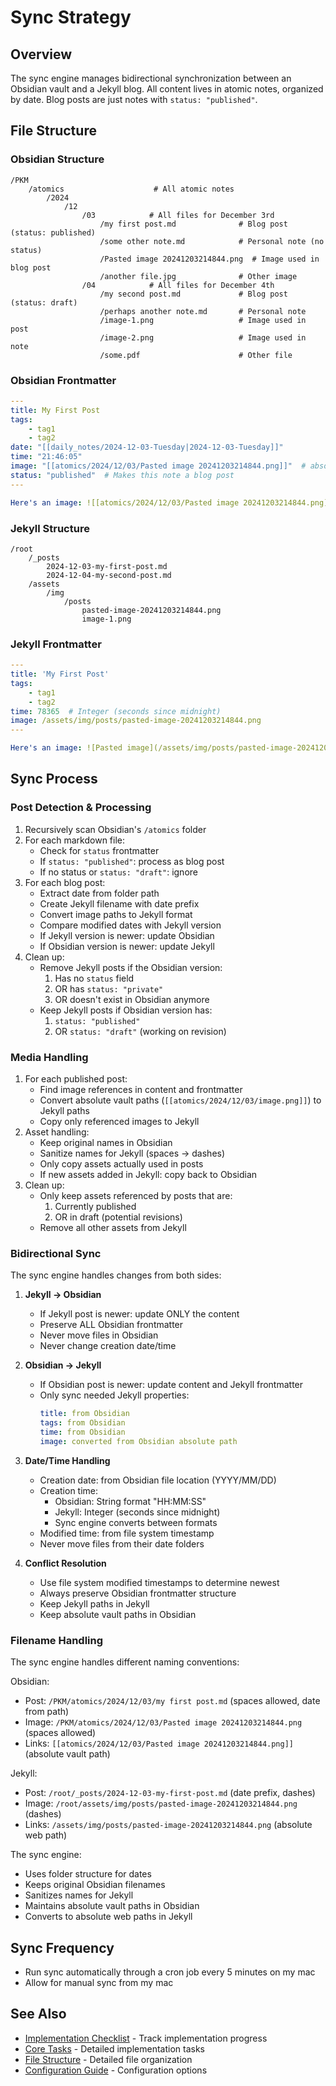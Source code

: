 # Sync Strategy

## Overview
The sync engine manages bidirectional synchronization between an Obsidian vault and a Jekyll blog. All content lives in atomic notes, organized by date. Blog posts are just notes with `status: "published"`.

## File Structure

### Obsidian Structure
```
/PKM
    /atomics                    # All atomic notes
        /2024
            /12
                /03            # All files for December 3rd
                    /my first post.md              # Blog post (status: published)
                    /some other note.md            # Personal note (no status)
                    /Pasted image 20241203214844.png  # Image used in blog post
                    /another file.jpg              # Other image
                /04            # All files for December 4th
                    /my second post.md             # Blog post (status: draft)
                    /perhaps another note.md       # Personal note
                    /image-1.png                   # Image used in post
                    /image-2.png                   # Image used in note
                    /some.pdf                      # Other file
```

### Obsidian Frontmatter
```yaml
---
title: My First Post
tags:
    - tag1
    - tag2
date: "[[daily_notes/2024-12-03-Tuesday|2024-12-03-Tuesday]]"
time: "21:46:05"
image: "[[atomics/2024/12/03/Pasted image 20241203214844.png]]"  # absolute vault path
status: "published"  # Makes this note a blog post
---

Here's an image: ![[atomics/2024/12/03/Pasted image 20241203214844.png]]
```

### Jekyll Structure
```
/root
    /_posts
        2024-12-03-my-first-post.md
        2024-12-04-my-second-post.md
    /assets
        /img
            /posts
                pasted-image-20241203214844.png
                image-1.png
```

### Jekyll Frontmatter
```yaml
---
title: 'My First Post'
tags:
    - tag1
    - tag2
time: 78365  # Integer (seconds since midnight)
image: /assets/img/posts/pasted-image-20241203214844.png
---

Here's an image: ![Pasted image](/assets/img/posts/pasted-image-20241203214844.png)
```

## Sync Process

### Post Detection & Processing
1. Recursively scan Obsidian's `/atomics` folder
2. For each markdown file:
   - Check for `status` frontmatter
   - If `status: "published"`: process as blog post
   - If no status or `status: "draft"`: ignore
3. For each blog post:
   - Extract date from folder path
   - Create Jekyll filename with date prefix
   - Convert image paths to Jekyll format
   - Compare modified dates with Jekyll version
   - If Jekyll version is newer: update Obsidian
   - If Obsidian version is newer: update Jekyll
4. Clean up:
   - Remove Jekyll posts if the Obsidian version:
     1. Has no `status` field
     2. OR has `status: "private"`
     3. OR doesn't exist in Obsidian anymore
   - Keep Jekyll posts if Obsidian version has:
     1. `status: "published"`
     2. OR `status: "draft"` (working on revision)

### Media Handling
1. For each published post:
   - Find image references in content and frontmatter
   - Convert absolute vault paths (`[[atomics/2024/12/03/image.png]]`) to Jekyll paths
   - Copy only referenced images to Jekyll
2. Asset handling:
   - Keep original names in Obsidian
   - Sanitize names for Jekyll (spaces → dashes)
   - Only copy assets actually used in posts
   - If new assets added in Jekyll: copy back to Obsidian
3. Clean up:
   - Only keep assets referenced by posts that are:
     1. Currently published
     2. OR in draft (potential revisions)
   - Remove all other assets from Jekyll

### Bidirectional Sync
The sync engine handles changes from both sides:

1. **Jekyll → Obsidian**
   - If Jekyll post is newer: update ONLY the content
   - Preserve ALL Obsidian frontmatter
   - Never move files in Obsidian
   - Never change creation date/time

2. **Obsidian → Jekyll**
   - If Obsidian post is newer: update content and Jekyll frontmatter
   - Only sync needed Jekyll properties:
     ```yaml
     title: from Obsidian
     tags: from Obsidian
     time: from Obsidian
     image: converted from Obsidian absolute path
     ```

3. **Date/Time Handling**
   - Creation date: from Obsidian file location (YYYY/MM/DD)
   - Creation time:
     - Obsidian: String format "HH:MM:SS"
     - Jekyll: Integer (seconds since midnight)
     - Sync engine converts between formats
   - Modified time: from file system timestamp
   - Never move files from their date folders

4. **Conflict Resolution**
   - Use file system modified timestamps to determine newest
   - Always preserve Obsidian frontmatter structure
   - Keep Jekyll paths in Jekyll
   - Keep absolute vault paths in Obsidian

### Filename Handling
The sync engine handles different naming conventions:

Obsidian:
- Post: `/PKM/atomics/2024/12/03/my first post.md`  (spaces allowed, date from path)
- Image: `/PKM/atomics/2024/12/03/Pasted image 20241203214844.png`  (spaces allowed)
- Links: `[[atomics/2024/12/03/Pasted image 20241203214844.png]]`  (absolute vault path)

Jekyll:
- Post: `/root/_posts/2024-12-03-my-first-post.md`  (date prefix, dashes)
- Image: `/root/assets/img/posts/pasted-image-20241203214844.png`  (dashes)
- Links: `/assets/img/posts/pasted-image-20241203214844.png`  (absolute web path)

The sync engine:
- Uses folder structure for dates
- Keeps original Obsidian filenames
- Sanitizes names for Jekyll
- Maintains absolute vault paths in Obsidian
- Converts to absolute web paths in Jekyll

## Sync Frequency
- Run sync automatically through a cron job every 5 minutes on my mac
- Allow for manual sync from my mac

## See Also
- [Implementation Checklist](implementation/checklist.md) - Track implementation progress
- [Core Tasks](implementation/core-tasks.md) - Detailed implementation tasks
- [File Structure](../reference/file-structure.md) - Detailed file organization
- [Configuration Guide](../guides/configuration.md) - Configuration options
